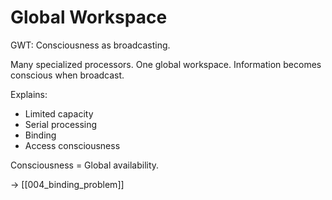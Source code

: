 # Global Workspace

GWT: Consciousness as broadcasting.

Many specialized processors.
One global workspace.
Information becomes conscious when broadcast.

Explains:
- Limited capacity
- Serial processing
- Binding
- Access consciousness

Consciousness = Global availability.

→ [[004_binding_problem]]
